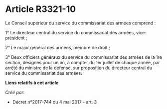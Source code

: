 # Article R3321-10

Le Conseil supérieur du service du commissariat des armées comprend :

1° Le directeur central du service du commissariat des armées, vice-président ;

2° Le major général des armées, membre de droit ;

3° Deux officiers généraux du service du commissariat des armées de la 1re section, désignés pour un an, à compter du 1er
juillet de chaque année, par arrêté du ministre de la défense, sur proposition du directeur central du service du
commissariat des armées.

**Liens relatifs à cet article**

_Créé par_:

  - Décret n°2017-744 du 4 mai 2017 - art. 3
